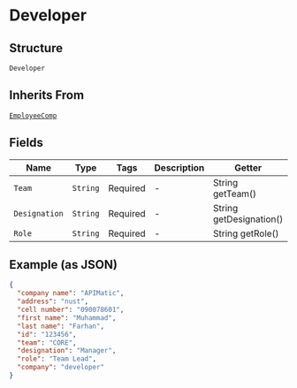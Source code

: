 
# Developer

## Structure

`Developer`

## Inherits From

[`EmployeeComp`](../../doc/models/employee-comp.md)

## Fields

| Name | Type | Tags | Description | Getter | Setter |
|  --- | --- | --- | --- | --- | --- |
| `Team` | `String` | Required | - | String getTeam() | setTeam(String team) |
| `Designation` | `String` | Required | - | String getDesignation() | setDesignation(String designation) |
| `Role` | `String` | Required | - | String getRole() | setRole(String role) |

## Example (as JSON)

```json
{
  "company name": "APIMatic",
  "address": "nust",
  "cell number": "090078601",
  "first name": "Muhammad",
  "last name": "Farhan",
  "id": "123456",
  "team": "CORE",
  "designation": "Manager",
  "role": "Team Lead",
  "company": "developer"
}
```


